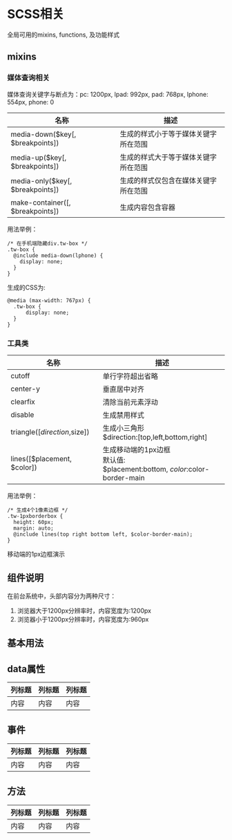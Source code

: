 # SCSS相关

全局可用的mixins, functions, 及功能样式

## mixins

### 媒体查询相关
媒体查询关键字与断点为：pc: 1200px, lpad: 992px, pad: 768px, lphone: 554px, phone: 0
<br>

| 名称 | 描述 |
| ----- | ----- |
| media-down($key[, $breakpoints]) | 生成的样式小于等于媒体关键字所在范围 |
| media-up($key[, $breakpoints]) | 生成的样式大于等于媒体关键字所在范围 |
| media-only($key[, $breakpoints]) | 生成的样式仅包含在媒体关键字所在范围 |
| make-container([, $breakpoints]) | 生成内容包含容器 |

用法举例：
```
/* 在手机端隐藏div.tw-box */
.tw-box {
  @include media-down(lphone) {
    display: none;
  }
}
```

生成的CSS为:
```
@media (max-width: 767px) {
  .tw-box {
      display: none;
  }
}
```

### 工具类
| 名称 | 描述 |
| ----- | ----- |
| cutoff | 单行字符超出省略 |
| center-y | 垂直居中对齐 |
| clearfix | 清除当前元素浮动 |
| disable | 生成禁用样式 |
| triangle([$direction,$size]) | 生成小三角形<br>$direction:[top,left,bottom,right] |
| lines([$placement, $color]) | 生成移动端的1px边框<br>默认值:<br>$placement:bottom, $color:$color-border-main |

用法举例：
```
/* 生成4个1像素边框 */
.tw-1pxborderbox {
  height: 60px;
  margin: auto;
  @include lines(top right bottom left, $color-border-main);
}
```

<div class="tw-1pxborderbox">移动端的1px边框演示</div>



## 组件说明
在前台系统中，头部内容分为两种尺寸：
1. 浏览器大于1200px分辨率时，内容宽度为:1200px
2. 浏览器小于1200px分辨率时，内容宽度为:960px

## 基本用法

## data属性

| 列标题 | 列标题 | 列标题 |
| ----- | ----- | ----- |
| 内容 | 内容 | 内容 |

## 事件

| 列标题 | 列标题 | 列标题 |
| ----- | ----- | ----- |
| 内容 | 内容 | 内容 |

## 方法

| 列标题 | 列标题 | 列标题 |
| ----- | ----- | ----- |
| 内容 | 内容 | 内容 |

